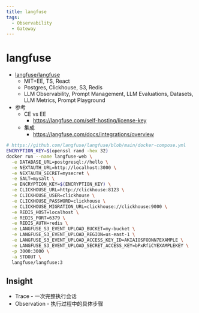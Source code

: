 ```yaml
---
title: langfuse
tags:
  - Observability
  - Gateway
---
```


# langfuse

- [langfuse/langfuse](https://github.com/langfuse/langfuse)
  - MIT+EE, TS, React
  - Postgres, Clickhouse, S3, Redis
  - LLM Observability, Prompt Management, LLM Evaluations, Datasets, LLM Metrics, Prompt Playground
- 参考
  - CE vs EE
    - https://langfuse.com/self-hosting/license-key
  - 集成
    - https://langfuse.com/docs/integrations/overview

```bash
# https://github.com/langfuse/langfuse/blob/main/docker-compose.yml
ENCRYPTION_KEY=$(openssl rand -hex 32)
docker run --name langfuse-web \
  -e DATABASE_URL=postgresql://hello \
  -e NEXTAUTH_URL=http://localhost:3000 \
  -e NEXTAUTH_SECRET=mysecret \
  -e SALT=mysalt \
  -e ENCRYPTION_KEY=$(ENCRYPTION_KEY) \
  -e CLICKHOUSE_URL=http://clickhouse:8123 \
  -e CLICKHOUSE_USER=clickhouse \
  -e CLICKHOUSE_PASSWORD=clickhouse \
  -e CLICKHOUSE_MIGRATION_URL=clickhouse://clickhouse:9000 \
  -e REDIS_HOST=localhost \
  -e REDIS_PORT=6379 \
  -e REDIS_AUTH=redis \
  -e LANGFUSE_S3_EVENT_UPLOAD_BUCKET=my-bucket \
  -e LANGFUSE_S3_EVENT_UPLOAD_REGION=us-east-1 \
  -e LANGFUSE_S3_EVENT_UPLOAD_ACCESS_KEY_ID=AKIAIOSFODNN7EXAMPLE \
  -e LANGFUSE_S3_EVENT_UPLOAD_SECRET_ACCESS_KEY=bPxRfiCYEXAMPLEKEY \
  -p 3000:3000 \
  -a STDOUT \
  langfuse/langfuse:3
```

## Insight

- Trace - 一次完整执行会话
- Observation - 执行过程中的具体步骤
